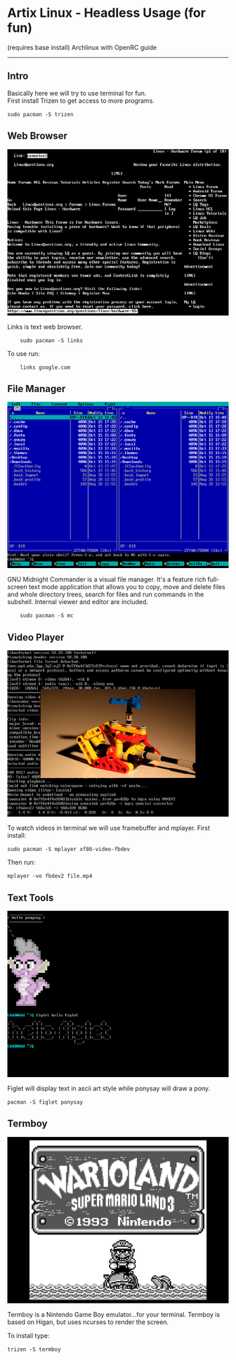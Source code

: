 # Artix Linux - Headless Usage (for fun)

(requires base install) Archlinux with OpenRC guide 

---

## Intro

Basically here we will try to use terminal for fun.  
First install Trizen to get access to more programs.

    sudo pacman -S trizen    

## Web Browser

![alt text](https://github.com/damir-sijakovic/artix/blob/master/files/links.png)

Links is text web browser.  

        sudo pacman -S links
           
To use run:

        links google.com
                
## File Manager

![alt text](https://github.com/damir-sijakovic/artix/blob/master/files/mc.png)

GNU Midnight Commander is a visual file manager.
It's a feature rich full-screen text mode application that allows you 
to copy, move and delete files and whole directory trees, search for
files and run commands in the subshell. Internal viewer and editor are included. 

        sudo pacman -S mc   
        
        
## Video Player

![alt text](https://github.com/damir-sijakovic/artix/blob/master/files/mplayer.png)
        
To watch videos in terminal we will use framebuffer and mplayer. 
First install:

    sudo pacman -S mplayer xf86-video-fbdev   
        
Then run:        
        
    mplayer -vo fbdev2 file.mp4   
        

## Text Tools

![alt text](https://github.com/damir-sijakovic/artix/blob/master/files/texttools.png)

Figlet will display text in ascii art style while ponysay will draw a pony.

    pacman -S figlet ponysay
    
    
## Termboy

![alt text](https://github.com/damir-sijakovic/artix/blob/master/files/termboy.png)

Termboy is a Nintendo Game Boy emulator...for your terminal.
Termboy is based on Higan, but uses ncurses to render the screen.
    
To install type:

    trizen -S termboy
 
 
 
 
           
